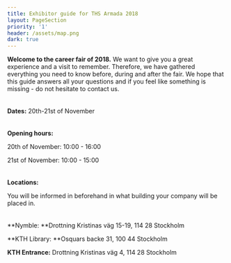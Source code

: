```yaml
---
title: Exhibitor guide for THS Armada 2018
layout: PageSection
priority: '1'
header: /assets/map.png
dark: true
---
```

**Welcome to the career fair of 2018.** We want to give you a great experience and a visit to remember. Therefore, we have gathered everything you need to know before, during and after the fair. We hope that this guide answers all your questions and if you feel like something is missing - do not hesitate to contact us. 
\
\
\
**Dates:** 20th-21st of November
\
\
\
**Opening hours:** 

20th of November: 10:00 - 16:00

21st of November: 10:00 - 15:00 
\
\
\
**Locations:** 

You will be informed in beforehand in what building your company will be placed in.
\
\
\
**Nymble: **Drottning Kristinas väg 15-19, 114 28 Stockholm

**KTH Library: **Osquars backe 31, 100 44 Stockholm 

**KTH Entrance:** Drottning Kristinas väg 4, 114 28 Stockholm
